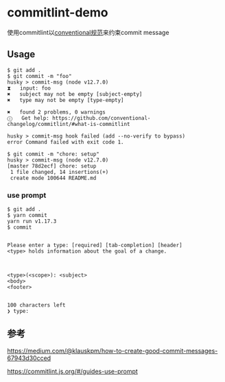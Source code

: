 # commitlint-demo
使用commitlint以[conventional规范](https://www.conventionalcommits.org/)来约束commit message

## Usage

```
$ git add .
$ git commit -m "foo"
husky > commit-msg (node v12.7.0)
⧗   input: foo
✖   subject may not be empty [subject-empty]
✖   type may not be empty [type-empty]

✖   found 2 problems, 0 warnings
ⓘ   Get help: https://github.com/conventional-changelog/commitlint/#what-is-commitlint

husky > commit-msg hook failed (add --no-verify to bypass)
error Command failed with exit code 1.

$ git commit -m "chore: setup"
husky > commit-msg (node v12.7.0)
[master 78d2ecf] chore: setup
 1 file changed, 14 insertions(+)
 create mode 100644 README.md
```
### use prompt
```
$ git add .
$ yarn commit
yarn run v1.17.3
$ commit


Please enter a type: [required] [tab-completion] [header]
<type> holds information about the goal of a change.



<type>(<scope>): <subject>
<body>
<footer>


100 characters left
❯ type:
```

## 参考
https://medium.com/@klauskpm/how-to-create-good-commit-messages-67943d30cced

https://commitlint.js.org/#/guides-use-prompt